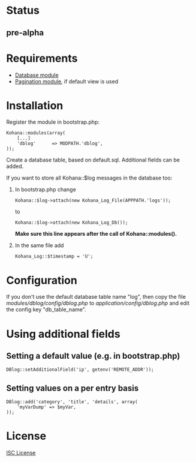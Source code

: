 # Status

## pre-alpha

# Requirements

-	[Database module](http://github.com/kohana/database)
-	[Pagination module](http://github.com/kohana/pagination), if default view is used

# Installation

Register the module in bootstrap.php:

	Kohana::modules(array(
		[...]
		'dblog'      => MODPATH.'dblog',
	));

Create a database table, based on default.sql. Additional fields can be added.

If you want to store all Kohana::$log messages in the database too:

1.	In bootstrap.php change

		Kohana::$log->attach(new Kohana_Log_File(APPPATH.'logs'));

	to

		Kohana::$log->attach(new Kohana_Log_Db());

	**Make sure this line appears after the call of Kohana::modules().**

2.	In the same file add

		Kohana_Log::$timestamp = 'U';

# Configuration

If you don't use the default database table name "log", then copy the file *modules/dblog/config/dblog.php* to *application/config/dblog.php* and edit the config key "db_table_name".

# Using additional fields

## Setting a default value (e.g. in bootstrap.php)

	DBlog::setAdditionalField('ip', getenv('REMOTE_ADDR'));

## Setting values on a per entry basis

	DBlog::add('category', 'title', 'details', array(
		'myVarDump' => $myVar,
	));

# License

[ISC License](http://opensource.org/licenses/isc-license.txt)